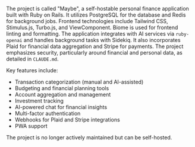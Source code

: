 The project is called "Maybe", a self-hostable personal finance application built with Ruby on Rails. It utilizes PostgreSQL for the database and Redis for background jobs. Frontend technologies include Tailwind CSS, Stimulus.js, Turbo.js, and ViewComponent. Biome is used for frontend linting and formatting. The application integrates with AI services via `ruby-openai` and handles background tasks with Sidekiq. It also incorporates Plaid for financial data aggregation and Stripe for payments. The project emphasizes security, particularly around financial and personal data, as detailed in `CLAUDE.md`.

Key features include:
- Transaction categorization (manual and AI-assisted)
- Budgeting and financial planning tools
- Account aggregation and management
- Investment tracking
- AI-powered chat for financial insights
- Multi-factor authentication
- Webhooks for Plaid and Stripe integrations
- PWA support

The project is no longer actively maintained but can be self-hosted.
